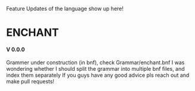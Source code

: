 Feature Updates of the language show up here!

# ENCHANT

#### V 0.0.0

Grammer under construction (in bnf), check Grammar/enchant.bnf
I was wondering whether I should split the grammar into multiple bnf files, and index them separately
If you guys have any good advice pls reach out and make pull requests!

